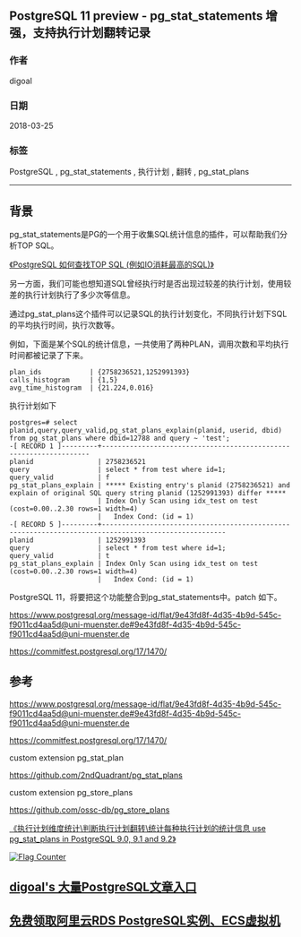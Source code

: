 ## PostgreSQL 11 preview - pg_stat_statements 增强，支持执行计划翻转记录  
                      
### 作者                      
digoal                      
                      
### 日期                      
2018-03-25                     
                      
### 标签                      
PostgreSQL , pg_stat_statements , 执行计划 , 翻转 , pg_stat_plans  
                      
----                      
                      
## 背景    
pg_stat_statements是PG的一个用于收集SQL统计信息的插件，可以帮助我们分析TOP SQL。  
  
[《PostgreSQL 如何查找TOP SQL (例如IO消耗最高的SQL)》](../201704/20170424_06.md)    
  
另一方面，我们可能也想知道SQL曾经执行时是否出现过较差的执行计划，使用较差的执行计划执行了多少次等信息。  
  
通过pg_stat_plans这个插件可以记录SQL的执行计划变化，不同执行计划下SQL的平均执行时间，执行次数等。  
  
例如，下面是某个SQL的统计信息，一共使用了两种PLAN，调用次数和平均执行时间都被记录了下来。  
  
```  
plan_ids            | {2758236521,1252991393}  
calls_histogram     | {1,5}  
avg_time_histogram  | {21.224,0.016}  
```  
  
执行计划如下  
  
```    
postgres=# select planid,query,query_valid,pg_stat_plans_explain(planid, userid, dbid) from pg_stat_plans where dbid=12788 and query ~ 'test';    
-[ RECORD 1 ]---------+-------------------------------------------------------------------  
planid                | 2758236521    
query                 | select * from test where id=1;    
query_valid           | f    
pg_stat_plans_explain | ***** Existing entry's planid (2758236521) and explain of original SQL query string planid (1252991393) differ *****    
                      | Index Only Scan using idx_test on test  (cost=0.00..2.30 rows=1 width=4)    
                      |   Index Cond: (id = 1)    
-[ RECORD 5 ]---------+-----------------------------------------------------------------------------------------------------  
planid                | 1252991393    
query                 | select * from test where id=1;    
query_valid           | t    
pg_stat_plans_explain | Index Only Scan using idx_test on test  (cost=0.00..2.30 rows=1 width=4)    
                      |   Index Cond: (id = 1)    
```    
  
PostgreSQL 11，将要把这个功能整合到pg_stat_statements中。patch 如下。  
  
https://www.postgresql.org/message-id/flat/9e43fd8f-4d35-4b9d-545c-f9011cd4aa5d@uni-muenster.de#9e43fd8f-4d35-4b9d-545c-f9011cd4aa5d@uni-muenster.de    
  
https://commitfest.postgresql.org/17/1470/  
  
  
## 参考        
    
https://www.postgresql.org/message-id/flat/9e43fd8f-4d35-4b9d-545c-f9011cd4aa5d@uni-muenster.de#9e43fd8f-4d35-4b9d-545c-f9011cd4aa5d@uni-muenster.de    
  
https://commitfest.postgresql.org/17/1470/  
  
custom extension pg_stat_plan   
  
https://github.com/2ndQuadrant/pg_stat_plans  
  
custom extension pg_store_plans   
  
https://github.com/ossc-db/pg_store_plans  
    
[《执行计划维度统计\判断执行计划翻转\统计每种执行计划的统计信息 use pg_stat_plans in PostgreSQL 9.0, 9.1 and 9.2》](../201210/20121022_01.md)    
  
<a rel="nofollow" href="http://info.flagcounter.com/h9V1"  ><img src="http://s03.flagcounter.com/count/h9V1/bg_FFFFFF/txt_000000/border_CCCCCC/columns_2/maxflags_12/viewers_0/labels_0/pageviews_0/flags_0/"  alt="Flag Counter"  border="0"  ></a>  
  
  
  
  
  
  
## [digoal's 大量PostgreSQL文章入口](https://github.com/digoal/blog/blob/master/README.md "22709685feb7cab07d30f30387f0a9ae")
  
  
## [免费领取阿里云RDS PostgreSQL实例、ECS虚拟机](https://free.aliyun.com/ "57258f76c37864c6e6d23383d05714ea")
  
